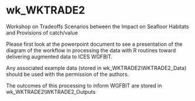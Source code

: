 # wk_WKTRADE2
Workshop on Tradeoffs Scenarios between the Impact on Seafloor Habitats and Provisions of catch/value

Please first look at the powerpoint document to see a presentation of the diagram of the workflow
in processing the data with R routines toward delivering augmented data to ICES WGFBIT.

Any associated example data (stored in wk_WKTRADE2\WKTRADE2_Data) should be used with the permission of the authors.

The outcomes of this processing to inform WGFBIT are stored in wk_WKTRADE2\WKTRADE2_Outputs

